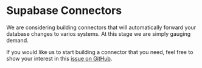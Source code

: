 # Supabase Connectors

We are considering building connectors that will automatically forward your database changes to varios systems. At this stage we are simply gauging demand.

If you would like us to start building a connector that you need, feel free to show your interest in this [issue on GitHub](https://github.com/supabase/monorepo/issues/4).